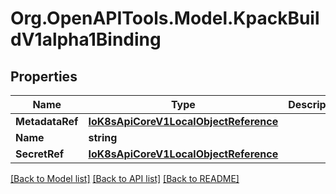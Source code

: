 
# Org.OpenAPITools.Model.KpackBuildV1alpha1Binding

## Properties

Name | Type | Description | Notes
------------ | ------------- | ------------- | -------------
**MetadataRef** | [**IoK8sApiCoreV1LocalObjectReference**](IoK8sApiCoreV1LocalObjectReference.md) |  | [optional] 
**Name** | **string** |  | 
**SecretRef** | [**IoK8sApiCoreV1LocalObjectReference**](IoK8sApiCoreV1LocalObjectReference.md) |  | [optional] 

[[Back to Model list]](../README.md#documentation-for-models)
[[Back to API list]](../README.md#documentation-for-api-endpoints)
[[Back to README]](../README.md)

